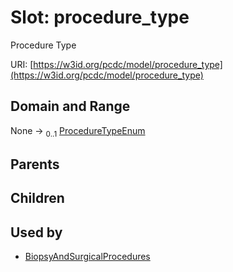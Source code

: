 
# Slot: procedure_type


Procedure Type

URI: [https://w3id.org/pcdc/model/procedure_type](https://w3id.org/pcdc/model/procedure_type)


## Domain and Range

None &#8594;  <sub>0..1</sub> [ProcedureTypeEnum](ProcedureTypeEnum.md)

## Parents


## Children


## Used by

 * [BiopsyAndSurgicalProcedures](BiopsyAndSurgicalProcedures.md)
